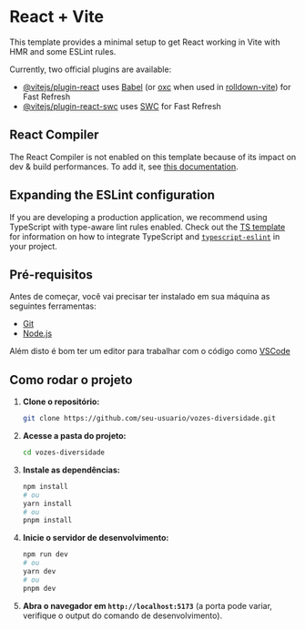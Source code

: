 # React + Vite

This template provides a minimal setup to get React working in Vite with HMR and some ESLint rules.

Currently, two official plugins are available:

- [@vitejs/plugin-react](https://github.com/vitejs/vite-plugin-react/blob/main/packages/plugin-react) uses [Babel](https://babeljs.io/) (or [oxc](https://oxc.rs) when used in [rolldown-vite](https://vite.dev/guide/rolldown)) for Fast Refresh
- [@vitejs/plugin-react-swc](https://github.com/vitejs/vite-plugin-react/blob/main/packages/plugin-react-swc) uses [SWC](https://swc.rs/) for Fast Refresh

## React Compiler

The React Compiler is not enabled on this template because of its impact on dev & build performances. To add it, see [this documentation](https://react.dev/learn/react-compiler/installation).

## Expanding the ESLint configuration

If you are developing a production application, we recommend using TypeScript with type-aware lint rules enabled. Check out the [TS template](https://github.com/vitejs/vite/tree/main/packages/create-vite/template-react-ts) for information on how to integrate TypeScript and [`typescript-eslint`](https://typescript-eslint.io) in your project.

## Pré-requisitos

Antes de começar, você vai precisar ter instalado em sua máquina as seguintes ferramentas:
* [Git](https://git-scm.com)
* [Node.js](https://nodejs.org/en/)

Além disto é bom ter um editor para trabalhar com o código como [VSCode](https://code.visualstudio.com/)

## Como rodar o projeto

1. **Clone o repositório:**
   ```bash
   git clone https://github.com/seu-usuario/vozes-diversidade.git
   ```

2. **Acesse a pasta do projeto:**
   ```bash
   cd vozes-diversidade
   ```

3. **Instale as dependências:**
   ```bash
   npm install
   # ou
   yarn install
   # ou
   pnpm install
   ```

4. **Inicie o servidor de desenvolvimento:**
   ```bash
   npm run dev
   # ou
   yarn dev
   # ou
   pnpm dev
   ```

5. **Abra o navegador em `http://localhost:5173`** (a porta pode variar, verifique o output do comando de desenvolvimento).
